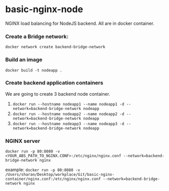 # basic-nginx-node
NGINX load balancing for NodeJS backend. All are in docker container.

### Create a Bridge network:
`docker network create backend-bridge-network`

### Build an image
`docker build -t nodeapp .` 

### Create backend application containers
We are going to create 3 backend node container.

1. `docker run --hostname nodeapp1 --name nodeapp1 -d --network=backend-bridge-network nodeapp`
2. `docker run --hostname nodeapp2 --name nodeapp2 -d --network=backend-bridge-network nodeapp`
3. `docker run --hostname nodeapp3 --name nodeapp3 -d --network=backend-bridge-network nodeapp`

### NGINX server
`docker run -p 80:8080 -v <YOUR_ABS_PATH_TO_NGINX.CONF>:/etc/nginx/nginx.conf --network=backend-bridge-network nginx`

example: `docker run -p 80:8080 -v /Users/sharan/Desktop/workplace/Git/basic-nginx-container/nginx.conf:/etc/nginx/nginx.conf --network=backend-bridge-network nginx`
